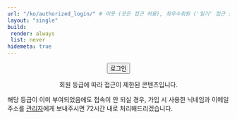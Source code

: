 ```yaml
---
url: "/ko/authorized_login/" # 이웃 (모든 접근 허용), 최우수회원 ('일기' 접근 불가), 우수회원 ('일기', '長考' 접근 불가); 회원 ('일기', '長考', '小考' 접근 불가)
layout: "single"
build:
 render: always
 list: never
hidemeta: true
---
```


<div style="text-align: center;">

<button class="custom-button" onclick="netlifyIdentity.open('login')">로그인</button>

회원 등급에 따라 접근이 제한된 콘텐츠입니다.

</div>

해당 등급이 이미 부여되었음에도 접속이 안 되실 경우, 가입 시 사용한 닉네임과 이메일 주소를 <a href="mailto:snowballassociates@gmail.com">관리자</a>에게 보내주시면 72시간 내로 처리해드리겠습니다.

<!-- Netlify Identity widget -->
<script src="https://identity.netlify.com/v1/netlify-identity-widget.js"></script>

<script>
(function () {
  // 동일 출처만 허용 (오픈 리다이렉트 방지)
  function sameOrigin(u) {
    try { return new URL(u, location.origin).origin === location.origin; }
    catch (e) { return false; }
  }

  // 로그인 후 돌아갈 목적지 기억: ?next, ?redirect, 또는 same-origin referrer
  function rememberReturn() {
    const qs = new URLSearchParams(location.search);
    let dest = qs.get('next') || qs.get('redirect');
    if (dest && !sameOrigin(dest)) dest = null;

    if (!dest && document.referrer && sameOrigin(document.referrer)) {
      const ref = new URL(document.referrer);
      if (!/\/ko\/login\/|\/ko\/authorized-login\/|\/ko\/logout\//.test(ref.pathname)) {
        dest = ref.href;
      }
    }
    if (dest) sessionStorage.setItem('afterLogin', dest);
  }

  function pickDest() {
    return sessionStorage.getItem('afterLogin') || '/ko/';
  }

  // nf_jwt 쿠키 세팅/삭제
  function setJwtCookie(token, maxAgeSec) {
    document.cookie = `nf_jwt=${token}; Path=/; Max-Age=${maxAgeSec}; Secure; SameSite=Lax`;
  }
  function clearJwtCookie() {
    document.cookie = 'nf_jwt=; Path=/; Max-Age=0; Secure; SameSite=Lax';
  }

  function init() {
    const id = window.netlifyIdentity;
    if (!id) return;

    rememberReturn();

    // 위젯 열기
    const btn = document.getElementById('login-btn');
    if (btn) btn.addEventListener('click', function () { id.open('login'); });

    // 로그인 성공 → 토큰 갱신 & nf_jwt 설정 → 위젯 닫기 → 목적지 이동
    id.on('login', async function (user) {
      try {
        // 최신 토큰 확보 (일부 환경에서 refresh 필요)
        if (id.refresh) await id.refresh();
        const token = await user.jwt(); // 새 JWT
        // 1시간 정도로 예시 설정 (환경에 맞게 조정)
        setJwtCookie(token, 3600);
      } catch (e) {
        console.warn('jwt acquire failed:', e);
      } finally {
        id.close();
        const dest = pickDest();
        sessionStorage.removeItem('afterLogin');
        location.replace(dest);
      }
    });

    // 로그아웃 → 쿠키 제거 → 현재 페이지 새로고침
    id.on('logout', function () {
      clearJwtCookie();
      location.reload();
    });

    id.init();
  }

  document.readyState === 'loading'
    ? document.addEventListener('DOMContentLoaded', init)
    : init();
})();
</script>